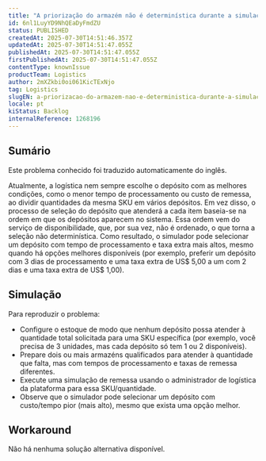 ```yaml
---
title: "A priorização do armazém não é determinística durante a simulação de expedição"
id: 6nl1LuyYD9NhQEaDyFmdZU
status: PUBLISHED
createdAt: 2025-07-30T14:51:46.357Z
updatedAt: 2025-07-30T14:51:47.055Z
publishedAt: 2025-07-30T14:51:47.055Z
firstPublishedAt: 2025-07-30T14:51:47.055Z
contentType: knownIssue
productTeam: Logistics
author: 2mXZkbi0oi061KicTExNjo
tag: Logistics
slugEN: a-priorizacao-do-armazem-nao-e-deterministica-durante-a-simulacao-de-expedicao
locale: pt
kiStatus: Backlog
internalReference: 1268196
---
```


## Sumário

<div class="alert alert-info">
  <p>Este problema conhecido foi traduzido automaticamente do inglês.</p>
</div>



Atualmente, a logística nem sempre escolhe o depósito com as melhores condições, como o menor tempo de processamento ou custo de remessa, ao dividir quantidades da mesma SKU em vários depósitos. Em vez disso, o processo de seleção do depósito que atenderá a cada item baseia-se na ordem em que os depósitos aparecem no sistema. Essa ordem vem do serviço de disponibilidade, que, por sua vez, não é ordenado, o que torna a seleção não determinística. Como resultado, o simulador pode selecionar um depósito com tempo de processamento e taxa extra mais altos, mesmo quando há opções melhores disponíveis (por exemplo, preferir um depósito com 3 dias de processamento e uma taxa extra de US$ 5,00 a um com 2 dias e uma taxa extra de US$ 1,00).

## Simulação



Para reproduzir o problema:

- Configure o estoque de modo que nenhum depósito possa atender à quantidade total solicitada para uma SKU específica (por exemplo, você precisa de 3 unidades, mas cada depósito só tem 1 ou 2 disponíveis).
- Prepare dois ou mais armazéns qualificados para atender à quantidade que falta, mas com tempos de processamento e taxas de remessa diferentes.
- Execute uma simulação de remessa usando o administrador de logística da plataforma para essa SKU/quantidade.
- Observe que o simulador pode selecionar um depósito com custo/tempo pior (mais alto), mesmo que exista uma opção melhor.



## Workaround


Não há nenhuma solução alternativa disponível.






